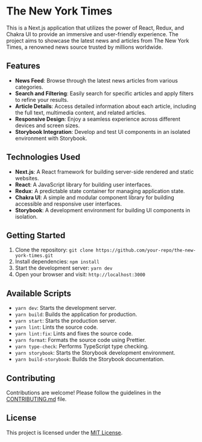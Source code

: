 # The New York Times

This is a Next.js application that utilizes the power of React, Redux, and Chakra UI to provide an immersive and user-friendly experience. The project aims to showcase the latest news and articles from The New York Times, a renowned news source trusted by millions worldwide.

## Features

- **News Feed**: Browse through the latest news articles from various categories.
- **Search and Filtering**: Easily search for specific articles and apply filters to refine your results.
- **Article Details**: Access detailed information about each article, including the full text, multimedia content, and related articles.
- **Responsive Design**: Enjoy a seamless experience across different devices and screen sizes.
- **Storybook Integration**: Develop and test UI components in an isolated environment with Storybook.

## Technologies Used

- **Next.js**: A React framework for building server-side rendered and static websites.
- **React**: A JavaScript library for building user interfaces.
- **Redux**: A predictable state container for managing application state.
- **Chakra UI**: A simple and modular component library for building accessible and responsive user interfaces.
- **Storybook**: A development environment for building UI components in isolation.

## Getting Started

1. Clone the repository: `git clone https://github.com/your-repo/the-new-york-times.git`
2. Install dependencies: `npm install`
3. Start the development server: `yarn dev`
4. Open your browser and visit: `http://localhost:3000`

## Available Scripts

- `yarn dev`: Starts the development server.
- `yarn build`: Builds the application for production.
- `yarn start`: Starts the production server.
- `yarn lint`: Lints the source code.
- `yarn lint:fix`: Lints and fixes the source code.
- `yarn format`: Formats the source code using Prettier.
- `yarn type-check`: Performs TypeScript type checking.
- `yarn storybook`: Starts the Storybook development environment.
- `yarn build-storybook`: Builds the Storybook documentation.

## Contributing

Contributions are welcome! Please follow the guidelines in the [CONTRIBUTING.md](CONTRIBUTING.md) file.

## License

This project is licensed under the [MIT License](LICENSE).
